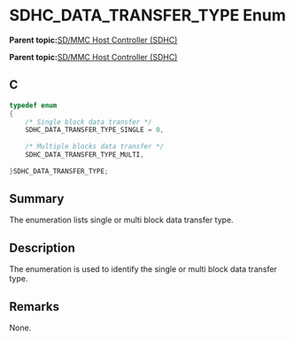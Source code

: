 # SDHC\_DATA\_TRANSFER\_TYPE Enum

**Parent topic:**[SD/MMC Host Controller \(SDHC\)](GUID-8769733F-B27A-4567-BE7D-7BEA8C76F05E.md)

**Parent topic:**[SD/MMC Host Controller \(SDHC\)](GUID-D440DD4B-CA37-46F4-A6AA-4D57D9DAEF97.md)

## C

```c
typedef enum
{
    /* Single block data transfer */
    SDHC_DATA_TRANSFER_TYPE_SINGLE = 0,
	
    /* Multiple blocks data transfer */
    SDHC_DATA_TRANSFER_TYPE_MULTI,
    
}SDHC_DATA_TRANSFER_TYPE;

```

## Summary

The enumeration lists single or multi block data transfer type.

## Description

The enumeration is used to identify the single or multi block data transfer type.

## Remarks

None.

